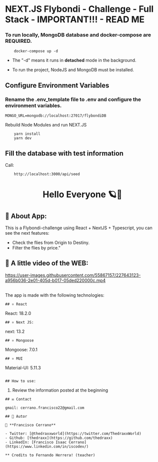 # NEXT.JS Flybondi - Challenge - Full Stack - IMPORTANT!!! - READ ME
### To run locally, MongoDB database and docker-compose are REQUIRED.
```
    docker-compose up -d
```
* The "-d" means it runs in __detached__ mode in the background.

* To run the project, NodeJS and MongoDB must be installed.

## Configure Environment Variables
### Rename the .env_template file to .env and configure the environment variables.
```
MONGO_URL=mongodb://localhost:27017/flybondiDB
```
Rebuild Node Modules and run NEXT.JS
```
    yarn install 
    yarn dev
```


## Fill the database with test information

Call:

```
    http://localhost:3000/api/seed
```



<h1 align="center"> Hello Everyone 🪐👋</h1>

## 🤖 About App:
This is a Flybondi-challenge using React + NextJS + Typescript, you can see the next features:
- Check the flies from Origin to Destiny.
- Filter the flies by price."

## 🎥 A little video of the WEB:


https://user-images.githubusercontent.com/55867157/227643123-a956b036-2e01-405d-b017-05ded220000c.mp4



<br> The app is made with the following technologies:</br>

```
## ⚛️ React
```
 React: 18.2.0
```
## ⚛️ Next JS:
```
next: 13.2
```
## ⚛️ Mongoose
```
Mongoose: 7.0.1
```
## ⚛️ MUI 
```
Material-UI: 5.11.3
```

## How to use: 
```
1. Review the information posted at the beginning

```
## ✉️ Contact

gmail: cerrano.francisco22@gmail.com

## 🤔 Autor

👤 **Francisco Cerrano**

- Twitter: [@thedraxxworld](https://twitter.com/ThedraxxWorld)
- Github: [thedraxx](https://github.com/thedraxx)
- LinkedIn: [Francisco Isaac Cerrano](https://www.linkedin.com/in/iscodev/)

** Credits to Fernando Herrera! (teacher)
